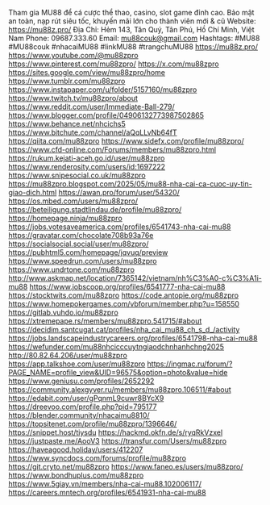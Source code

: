 Tham gia MU88 để cá cược thể thao, casino, slot game đỉnh cao. Bảo mật an toàn, nạp rút siêu tốc, khuyến mãi lớn cho thành viên mới & cũ
Website: https://mu88z.pro/
Địa Chỉ: Hẻm 143, Tân Quý, Tân Phú, Hồ Chí Minh, Việt Nam
Phone: 09687.333.60
Email: mu88couk@gmail.com
Hashtags: #MU88 #MU88couk #nhacaiMU88 #linkMU88 #trangchuMU88 
https://mu88z.pro/
https://www.youtube.com/@mu88zpro
https://www.pinterest.com/mu88zpro/
https://x.com/mu88zpro
https://sites.google.com/view/mu88zpro/home
https://www.tumblr.com/mu88zpro
https://www.instapaper.com/u/folder/5157160/mu88zpro
https://www.twitch.tv/mu88zpro/about
https://www.reddit.com/user/Immediate-Ball-279/
https://www.blogger.com/profile/04906132773987502865
https://www.behance.net/nhcichs5
https://www.bitchute.com/channel/aQqLLvNb64fT
https://qiita.com/mu88zpro
https://www.sidefx.com/profile/mu88zpro/
https://www.cfd-online.com/Forums/members/mu88zpro.html
https://rukum.kejati-aceh.go.id/user/mu88zpro
https://www.renderosity.com/users/id:1697222
https://www.snipesocial.co.uk/mu88zpro
https://mu88zpro.blogspot.com/2025/05/mu88-nha-cai-ca-cuoc-uy-tin-giao-dich.html
https://awan.pro/forum/user/54320/
https://os.mbed.com/users/mu88zpro/
https://beteiligung.stadtlindau.de/profile/mu88zpro/
https://homepage.ninja/mu88zpro
https://jobs.votesaveamerica.com/profiles/6541743-nha-cai-mu88
https://gravatar.com/chocolate708b93a76e
https://socialsocial.social/user/mu88zpro/
https://pubhtml5.com/homepage/jqvuq/preview
https://www.speedrun.com/users/mu88zpro
https://www.undrtone.com/mu88zpro
http://www.askmap.net/location/7365142/vietnam/nh%C3%A0-c%C3%A1i-mu88
https://www.jobscoop.org/profiles/6541777-nha-cai-mu88
https://stocktwits.com/mu88zpro
https://code.antopie.org/mu88zpro
https://www.homepokergames.com/vbforum/member.php?u=158550
https://gitlab.vuhdo.io/mu88zpro
https://xtremepape.rs/members/mu88zpro.541715/#about
https://decidim.santcugat.cat/profiles/nha_cai_mu88_ch_s_d_/activity
https://jobs.landscapeindustrycareers.org/profiles/6541798-nha-cai-mu88
https://wefunder.com/mu88nhcicccuytngiaodchnhanhchng2025
http://80.82.64.206/user/mu88zpro
https://app.talkshoe.com/user/mu88zpro
https://ingmac.ru/forum/?PAGE_NAME=profile_view&UID=96575&option=photo&value=hide
https://www.geniusu.com/profiles/2652292
https://community.alexgyver.ru/members/mu88zpro.106511/#about
https://edabit.com/user/gPqnmL9cuwr8BYcX9
https://dreevoo.com/profile.php?pid=795177
https://blender.community/nhacaimu8810/
https://topsitenet.com/profile/mu88zpro/1396646/
https://snippet.host/tiysdu
https://hackmd.okfn.de/s/ryqRkVzxel
https://justpaste.me/AooV3
https://transfur.com/Users/mu88zpro
https://haveagood.holiday/users/412207
https://www.syncdocs.com/forums/profile/mu88zpro
https://git.cryto.net/mu88zpro
https://www.faneo.es/users/mu88zpro/
https://www.bondhuplus.com/mu88zpro
https://www.5giay.vn/members/nha-cai-mu88.102006117/
https://careers.mntech.org/profiles/6541931-nha-cai-mu88